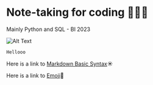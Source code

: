# Note-taking for coding 👩🏻‍💻 
Mainly Python and SQL - BI 2023 

![Alt Text](https://media3.giphy.com/media/0lGd2OXXHe4tFhb7Wh/giphy.gif?cid=ecf05e478q22sn1pnlanr7nstcvt7mn8xzj5phlyckwlpwrm&ep=v1_gifs_search&rid=giphy.gif&ct=g)

```py
Hellooo
```

Here is a link to [Markdown Basic Syntax](https://www.markdownguide.org/basic-syntax/)☀️

Here is a link to [Emoji](https://getemoji.com/)🌸